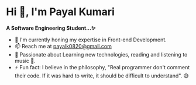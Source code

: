 # Hi 👋, I'm Payal Kumari

 **A Software Engineering Student...✨**

- 🌱 I'm currently honing my expertise in Front-end Development.
- 📫 Reach me at payalk0820@gmail.com
- 🚀 Passionate about Learning new technologies, reading and listening to music 🎵.
- ⚡ Fun fact: I believe in the philosophy, "Real programmer don't comment their code. If it was hard to write, it should be difficult to understand". 😅
